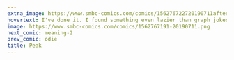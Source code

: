 ```yaml
---
extra_image: https://www.smbc-comics.com/comics/156276722720190711after.png
hovertext: I've done it. I found something even lazier than graph jokes.
image: https://www.smbc-comics.com/comics/1562767191-20190711.png
next_comic: meaning-2
prev_comic: odie
title: Peak
---
```


